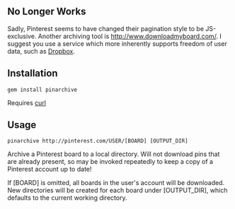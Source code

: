 ## No Longer Works

Sadly, Pinterest seems to have changed their pagination style to be JS-exclusive. Another archiving tool is http://www.downloadmyboard.com/. I suggest you use a service which more inherently supports freedom of user data, such as [Dropbox](http://dropbox.com/).

## Installation

```gem install pinarchive```

Requires [curl](http://curl.haxx.se/)

## Usage

```pinarchive http://pinterest.com/USER/[BOARD] [OUTPUT_DIR]```

Archive a Pinterest board to a local directory. Will not download pins
that are already present, so may be invoked repeatedly to keep a copy
of a Pinterest account up to date!

If [BOARD] is omitted, all boards in the user's account will be downloaded.
New directories will be created for each board under [OUTPUT_DIR], which
defaults to the current working directory.
